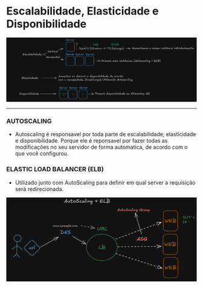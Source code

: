 # Escalabilidade, Elasticidade e Disponibilidade

![esca_elas_disp.png](..%2Fimages%2Fesca_elas_disp.png)

***

### AUTOSCALING

* Autoscaling é responsavel por toda parte de escalabilidade, elasticidade e disponibilidade. Porque ele 
é reponsavel por fazer todas as modificações no seu servidor de forma automatica, de acordo com o que 
você configurou.

### ELASTIC LOAD BALANCER (ELB)
* Utilizado junto com AutoScaling para definir em qual server a requisição será redirecionada.

![img.png](../images/as_elb.png)